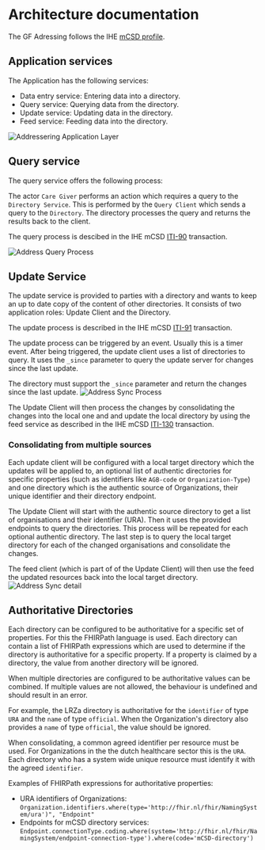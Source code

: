 # Architecture documentation

The GF Adressing follows the IHE [mCSD profile](https://profiles.ihe.net/ITI/mCSD/index.html).

## Application services

The Application has the following services:

- Data entry service: Entering data into a directory.
- Query service: Querying data from the directory.
- Update service: Updating data in the directory.
- Feed service: Feeding data into the directory.

![Addressering Application Layer](https://github.com/user-attachments/assets/ef86b090-8122-4cc5-9d02-34bf473c6e2c)

## Query service

The query service offers the following process:

The actor `Care Giver` performs an action which requires a query to the `Directory Service`. This is performed by the `Query Client` which sends a query to the `Directory`. The directory processes the query and returns the results back to the client.

The query process is descibed in the IHE mCSD [ITI-90](https://profiles.ihe.net/ITI/mCSD/ITI-90.html) transaction.

![Address Query Process](https://github.com/user-attachments/assets/3bc72493-dc13-41a4-b68e-7d928cf502ba)

## Update Service

The update service is provided to parties with a directory and wants to keep an up to date copy of the content of other directories.
It consists of two application roles: Update Client and the Directory.

The update process is described in the IHE mCSD [ITI-91](https://profiles.ihe.net/ITI/mCSD/ITI-91.html) transaction.

The update process can be triggered by an event. Usually this is a timer event.
After being triggered, the update client uses a list of directories to query. It uses the `_since` parameter to query the update server for changes since the last update.

The directory must support the `_since` parameter and return the changes since the last update.
![Address Sync Process](https://github.com/user-attachments/assets/cdbba74a-7331-49cf-897b-fb6094a79fc7)

The Update Client will then process the changes by consolidating the changes into the local one and and update the local directory by using the feed service as described in the IHE mCSD [ITI-130](https://profiles.ihe.net/ITI/mCSD/ITI-130.html) transaction.

### Consolidating from multiple sources

Each update client will be configured with a local target directory which the updates will be applied to, an optional list of authentic directories for specific properties (such as identifiers like `AGB-code` or `Organization-Type`) and one directory which is the authentic source of Organizations, their unique identifier and their directory endpoint.

The Update Client will start with the authentic source directory to get a list of organisations and their identifier (URA). Then it uses the provided endpoints to query the directories. This process will be repeated for each optional authentic directory. The last step is to query the local target directory for each of the changed organisations and consolidate the changes.

The feed client (which is part of of the Update Client) will then use the feed the updated resources back into the local target directory.
![Address Sync detail](https://github.com/user-attachments/assets/7d852042-e3ec-4c1a-b14b-4f57f5651032)

## Authoritative Directories

Each directory can be configured to be authoritative for a specific set of properties. For this the FHIRPath language is used. Each directory can contain a list of FHIRPath expressions which are used to determine if the directory is authoritative for a specific property.
If a property is claimed by a directory, the value from another directory will be ignored.

When multiple directories are configured to be authoritative values can be combined. If multiple values are not allowed, the behaviour is undefined and should result in an error.

For example, the LRZa directory is authoritative for the `identifier` of type `URA` and the `name` of type `official`. When the Organization's directory also provides a `name` of type `official`, the value should be ignored.

When consolidating, a common agreed identifier per resource must be used. For Organizations in the the dutch healthcare sector this is the `URA`. Each directory who has a system wide unique resource must identify it with the agreed `identifier`.

Examples of FHIRPath expressions for authoritative properties:

- URA identifiers of Organizations: `Organization.identifiers.where(type='http://fhir.nl/fhir/NamingSystem/ura')", "Endpoint"`
- Endpoints for mCSD directory services: `Endpoint.connectionType.coding.where(system='http://fhir.nl/fhir/NamingSystem/endpoint-connection-type').where(code='mCSD-directory')`
